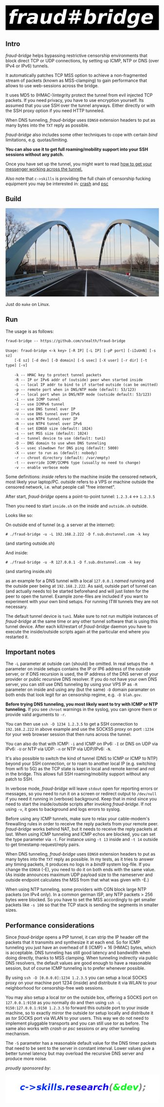 
<p align="center">
<img src="https://github.com/stealth/fraud-bridge/blob/master/fraud-bridge.jpg" />
</p>


Intro
-----

*fraud-bridge* helps bypassing restrictive censorship environments that block direct TCP or UDP connections,
by setting up ICMP, NTP or DNS (over IPv4 or IPv6) tunnels.

It automatically patches TCP MSS option to achieve a non-fragmented stream of packets (known as MSS-clamping) to gain
performance that allows to use web-sessions across the bridge.

It uses MD5 to (HMAC-)integrity protect the tunnel from evil injected TCP packets. If you need privacy,
you have to use encryption yourself. Its assumed that you use SSH over the tunnel anyways.
Either directly or with the SSH proxy option if you need HTTP tunneled.

When DNS tunneling, *fraud-bridge* uses `EDNS0` extension headers to put as many bytes into the `TXT` reply as possible.

*fraud-bridge* also includes some other techniques to cope with certain *bind* limitations, e.g. quotas/limiting.

**You can also use it to get full roaming/mobility support into your SSH sessions without any patch.**

Once you have set up the tunnel, you might want to read [how to get your messenger working across the tunnel.](https://github.com/stealth/crash/blob/master/contrib/proxywars.md)

Also note that `c->skills` is providing the full chain of censorship fucking equipment you may be interested in: [crash](https://github.com/stealth/crash) and [psc](https://github.com/stealth/psc)

Build
-----

<p align="center">
<img src="https://github.com/stealth/fraud-bridge/blob/master/bridge.jpg" />
</p>

Just do `make` on Linux.

Run
---

The usage is as follows:

```
fraud-bridge -- https://github.com/stealth/fraud-bridge

Usage: fraud-bridge <-k key> [-R IP] [-L IP] [-pP port] [-iIuUnN] [-s sz]
	[-E sz] [-d dev] [-D domain] [-S usec] [-X user] [-r dir] [-t type] [-v]

	-k -- HMAC key to protect tunnel packets
	-R -- IP or IPv6 addr of (outside) peer when started inside
	-L -- local IP addr to bind to if started outside (can be omitted)
	-p -- remote port when in DNS/NTP mode (default: 53/123)
	-P -- local port when in DNS/NTP mode (outside default: 53/123)
	-i -- use ICMP tunnel
	-I -- use ICMPv6 tunnel
	-u -- use DNS tunnel over IP
	-U -- use DNS tunnel over IPv6
	-n -- use NTP4 tunnel over IP
	-N -- use NTP4 tunnel over IPv6
	-E -- set EDNS0 size (default: 1024)
	-s -- set MSS size (default: 1024)
	-d -- tunnel device to use (default: tun1)
	-D -- DNS domain to use when DNS tunneling
	-S -- usec slowdown for DNS ping (default: 5000)
	-X -- user to run as (default: nobody)
	-r -- chroot directory (default: /var/empty)
	-t -- override ICMP/ICMP6 type (usually no need to change)
	-v -- enable verbose mode
```

Some definitions: *inside* refers to the machine inside the censored network,
most likely your laptop/PC. *outside* refers to a VPS or machine outside the
censored network, i.e. what people call "free internet".

After start, *fraud-bridge* opens a point-to-point tunnel: `1.2.3.4` <-> `1.2.3.5`

Then you need to start `inside.sh` on the inside and `outside.sh` outside.

Looks like so:

On outside end of tunnel (e.g. a server at the internet):
```
# ./fraud-bridge -u -L 192.168.2.222 -D f.sub.dnstunnel.com -k key
```
(and starting outside.sh)

And inside:

```
# ./fraud-bridge -u -R 127.0.0.1 -D f.sub.dnstunnel.com -k key
```
(and starting inside.sh)

as an example for a DNS tunnel with a local `127.0.0.1` *named* running and
the outside peer being at `192.168.2.222`. As said, outside part of
tunnel can (and actually needs to) be started beforehand and will just
listen for the peer to open the tunnel. Example zone-files are included if
you want to experiment with your own bind setups. For running ITW tunnels
they are not necessary.

The default tunnel device is `tun1`. Make sure to not run multiple instances of
*fraud-bridge* at the same time or any other tunnel software that is using this
tunnel device. After each kill/restart of *fraud-bridge* daemon you have to execute the
inside/outside scripts again at the particular end where you restarted it.

Important notes
---------------

The `-L` parameter at outside can (should) be omitted. In real setups the `-R` parameter
on inside setups contains the IP or IP6 address of the outside server, or if
DNS recursion is used, the IP address of the DNS server of your provider or
public recursive DNS resolver. If you do not have your own DNS server,
you can still use DNS tunneling by using your VPS IP as `-R` parameter
on inside and using any (but the same) `-D` domain paramater on both ends
that look legit for an censorship regime, e.g. `-D blah.gov`.

**Before trying DNS tunneling, you most likely want to try with ICMP or NTP tunneling.**
If you see `chroot` warnings in the syslog, you can ignore them or provide
valid arguments to `-r`.

You can then use `ssh -D 1234 1.2.3.5` to get a SSH connection to `192.168.2.222`
in above example and use the SOCKS5 proxy on port `:1234` for your web browser session
that then runs across the tunnel.

You can also do that with ICMP: `-i` and ICMP on IPv6: `-I` or DNS on UDP via
IPv6: `-U` or NTP via UDP: `-n` or NTP via UDP/IPv6: `-N`.

It's also possible to switch the kind of tunnel (DNS to ICMP or ICMP to NTP) beyond your SSH connection,
or to roam to another local IP (e.g. switching from wifi to 5G) as the TCP state is kept in local and remote
kernel and not in the bridge. This allows full SSH roaming/mobility support without any patch to SSH.

In verbose mode, *fraud-bridge* will leave `stdout` open for reporting errors or messages,
so you need to run it on a screen or redirect output to `/dev/null` if you need
it running in (verbose) background. Keep that in mind since you need to start the inside/outside
scripts after invoking *fraud-bridge*. If not using `-v`, it goes to background and logs
errors to syslog.

Before using any ICMP tunnels, make sure to relax your cable-modem's firewalling rules
in order to receive the reply packets from your remote peer. *fraud-bridge* works behind
NAT, but it needs to receive the reply packets at last. When using ICMP tunneling and ICMP echos
are blocked, you can set the type parameter via `-t`. For instance using `-t 13` inside and `-t 14`
outside to get timestamp request/reply pairs.

When DNS tunneling, *fraud-bridge* uses `EDNS0` extension headers to put as many bytes into
the `TXT` reply as possible. In my tests, as it tries to answer any timing
packets, it produces no logs in a *bind9* system log-file. If you change
the `EDNS0` (-E), you need to do it on both ends with the same value.
(As inside announces maximum UDP payload size to the nameserver and outside
endpoint calculates the MSS from that what was given with -E.)

When using NTP tunneling, some providers with CGN block large NTP packets (on IPv4 only). In a common german
ISP, any NTP packets > 256 bytes were blocked. So you have to set the MSS accordingly to get smaller packets
like `-s 100` so that the TCP stack is sending the segments in smaller sizes.

Performance considerations
--------------------------

Since *fraud-bridge* opens a PtP tunnel, it can strip the IP header off the packets
that it transmits and synthesize it at each end. So for ICMP tunneling you just have
an overhead of 8 (ICMP) + 16 (HMAC) bytes, which is acceptable. DNS tunneling has still good latency and
bandwidth when doing directly, thanks to MSS clamping. When tunneling indirectly via public
DNS resolvers, the default values are good enough to have a reasonable session, but of course
ICMP tunneling is to prefer whenever possible.

By using `ssh -D [0.0.0.0]:1234 1.2.3.5` you can setup a local SOCKS proxy on your machine
port 1234 (inside) and distribute it via WLAN to your neighborhood for censorship-free web sessions.

You may also setup a local *tor* on the outside box, offering a SOCKS port on `127.0.0.1:9150`
as you normally do and then using `ssh -L 9150:127.0.0.1:9150 1.2.3.5` to forward this outside
port to your inside machine, so to exactly mirror the outside *tor* setup locally and distribute it
as *tor* SOCKS port via WLAN to your users. This way we do not need to implement pluggable transports
and you can still use *tor* as before. The same also works with *crash* or *psc* sessions or any other
tunneling mechanism.

The `-S` parameter has a reasonable default value for the DNS timer packets that need to be sent
to the server in constant interval. Lower values give a better tunnel latency but may overload
the recursive DNS server and produce more noise.


*proudly sponsored by:*
<p align="center">
<a href="https://github.com/c-skills/welcome">
<img src="https://github.com/c-skills/welcome/blob/master/logo.jpg"/>
</a>
</p>

